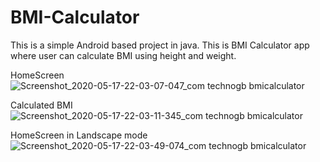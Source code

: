 # BMI-Calculator
This is a simple Android based project in java. 
This is BMI Calculator app where user can calculate BMI using height and weight.


 HomeScreen 
![Screenshot_2020-05-17-22-03-07-047_com technogb bmicalculator](https://user-images.githubusercontent.com/26367466/82154304-7e4b6300-988a-11ea-9eb8-4ad9c0ff2b4c.jpg)


Calculated BMI
![Screenshot_2020-05-17-22-03-11-345_com technogb bmicalculator](https://user-images.githubusercontent.com/26367466/82154310-8e634280-988a-11ea-811a-a6e1aa07a6d4.jpg)

HomeScreen in Landscape mode
![Screenshot_2020-05-17-22-03-49-074_com technogb bmicalculator](https://user-images.githubusercontent.com/26367466/82154316-99b66e00-988a-11ea-8834-3f933f3eb763.jpg)
